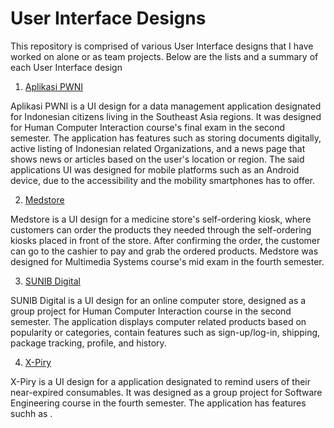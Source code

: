 # User Interface Designs

This repository is comprised of various User Interface designs that I have worked on alone or as team projects. Below are the lists and a summary of each User Interface design

1. [Aplikasi PWNI](https://github.com/rhe-naldy/user-interface-designs/blob/main/Aplikasi%20PWNI.md)

Aplikasi PWNI is a UI design for a data management application designated for Indonesian citizens living in the Southeast Asia regions. It was designed for Human Computer Interaction course's final exam in the second semester. The application has features such as storing documents digitally, active listing of Indonesian related Organizations, and a news page that shows news or articles based on the user's location or region. The said applications UI was designed for mobile platforms such as an Android device, due to the accessibility and the mobility smartphones has to offer.

2. [Medstore](https://github.com/rhe-naldy/user-interface-designs/blob/main/Medstore.md)

Medstore is a UI design for a medicine store's self-ordering kiosk, where customers can order the products they needed through the self-ordering kiosks placed in front of the store. After confirming the order, the customer can go to the cashier to pay and grab the ordered products. Medstore was designed for Multimedia Systems course's mid exam in the fourth semester.

3. [SUNIB Digital](https://github.com/rhe-naldy/user-interface-designs/blob/main/SUNIB%20Digital.md)

SUNIB Digital is a UI design for an online computer store, designed as a group project for Human Computer Interaction course in the second semester. The application displays computer related products based on popularity or categories, contain features such as sign-up/log-in, shipping, package tracking, profile, and history.

4. [X-Piry](https://github.com/rhe-naldy/user-interface-designs/blob/main/X-Piry.md)

X-Piry is a UI design for a application designated to remind users of their near-expired consumables. It was designed as a group project for Software Engineering course in the fourth semester. The application has features suchh as .
